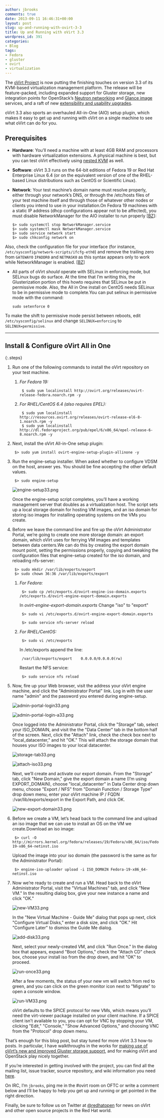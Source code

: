 ```yaml
---
author: jbrooks
comments: true
date: 2013-09-11 16:46:31+00:00
layout: post
slug: up-and-running-with-ovirt-3-3
title: Up and Running with oVirt 3.3
wordpress_id: 391
categories:
- Blog
tags:
- Fedora
- gluster
- ovirt
- virtualization
---
```


The [oVirt Project](https://twitter.com/redhatopen) is now putting the finishing touches on version 3.3 of its KVM-based virtualization management platform. The release will be feature-packed, including expanded support for Gluster storage, new integration points for OpenStack’s [Neutron networking](http://www.youtube.com/watch?v=S16AfFylcHk) and [Glance image](http://www.youtube.com/watch?v=_Nyi1xyiQnY) services, and a raft of new [extensibility and usability upgrades](http://www.ovirt.org/OVirt_3.3_release_notes).

oVirt 3.3 also sports an overhauled All-in-One (AIO) setup plugin, which makes it easy to get up and running with oVirt on a single machine to see what oVirt can do for you.

## Prerequisites

  * **Hardware**: You’ll need a machine with at least 4GB RAM and processors with hardware virtualization extensions. A physical machine is best, but you can test oVirt effectively using [nested KVM](/testing-ovirt-3-3-with-nested-kvm/) as well.

  * **Software**: oVirt 3.3 runs on the 64-bit editions of Fedora 19 or Red Hat Enterprise Linux 6.4 (or on the equivalent version of one of the RHEL-based Linux distributions such as CentOS or Scientific Linux).

  * **Network**: Your test machine’s domain name must resolve properly, either through your network’s DNS, or through the /etc/hosts files of your test machine itself and through those of whatever other nodes or clients you intend to use in your installation.On Fedora 19 machines with a static IP address (dhcp configurations appear not to be affected), you must disable NetworkManager for the AIO installer to run properly [[BZ](https://bugzilla.redhat.com/show_bug.cgi?id=1001186)]:

    ```
    $> sudo systemctl stop NetworkManager.service
    $> sudo systemctl mask NetworkManager.service
    $> sudo service network start
    $> sudo chkconfig network on
    ```

Also, check the configuration file for your interface (for instance, `/etc/sysconfig/network-scripts/ifcfg-eth0`) and remove the trailing zero from `GATEWAY0` `IPADDR0` and `NETMASK0` as this syntax appears only to work while NetworkManager is enabled. [[BZ](https://bugzilla.redhat.com/show_bug.cgi?id=911949)]


  * All parts of oVirt _should_ operate with SELinux in enforcing mode, but SELinux bugs do surface. At the time that I’m writing this, the Glusterization portion of this howto requires that SELinux be put in permissive mode. Also, the All in One install on CentOS needs SELinux to be in permissive mode to complete.You can put selinux in permissive mode with the command:

    `sudo setenforce 0`

To make the shift to permissive mode persist between reboots, edit `/etc/sysconfig/selinux` and change `SELINUX=enforcing` to `SELINUX=permissive`.

* * *

## Install & Configure oVirt All in One

{:.steps}
  1. Run one of the following commands to install the oVirt repository on your test machine.


      1. _For Fedora 19:_

              $ sudo yum localinstall http://ovirt.org/releases/ovirt-release-fedora.noarch.rpm -y


      2. _For RHEL/CentOS 6.4 (also requires EPEL):_

              $ sudo yum localinstall http://resources.ovirt.org/releases/ovirt-release-el6-8-1.noarch.rpm -y
              $ sudo yum localinstall http://dl.fedoraproject.org/pub/epel/6/x86_64/epel-release-6-8.noarch.rpm -y

  2. Next, install the oVirt All-in-One setup plugin:

          $> sudo yum install ovirt-engine-setup-plugin-allinone -y


  3. Run the engine-setup installer. When asked whether to configure VDSM on the host, answer yes. You should be fine accepting the other default values.


          $> sudo engine-setup

      ![engine-setup33.png](blog/engine-setup33.png)

      Once the engine-setup script completes, you’ll have a working management server that doubles as a virtualization host. The script sets up a local storage domain for hosting VM images, and an iso domain for storing iso images for installing operating systems on the VMs you create.


  4. Before we leave the command line and fire up the oVirt Administrator Portal, we’re going to create one more storage domain: an export domain, which oVirt uses for ferrying VM images and templates between data centers.We can do this by creating the export domain mount point, setting the permissions properly, copying and tweaking the configuration files that engine-setup created for the iso domain, and reloading nfs-server:

          $> sudo mkdir /var/lib/exports/export
          $> sudo chown 36:36 /var/lib/exports/export


      1. _For Fedora:_

              $> sudo cp /etc/exports.d/ovirt-engine-iso-domain.exports /etc/exports.d/ovirt-engine-export-domain.exports

          In _ovirt-engine-export-domain.exports_ Change "iso" to "export"

              $> sudo vi /etc/exports.d/ovirt-engine-export-domain.exports

              $> sudo service nfs-server reload


      2. _For RHEL/CentOS:_

              $> sudo vi /etc/exports

          In /etc/exports append the line:

              /var/lib/exports/export    0.0.0.0/0.0.0.0(rw)

          Restart the NFS service:

              $> sudo service nfs reload


  5. Now, fire up your Web browser, visit the address your oVirt engine machine, and click the "Administrator Portal" link. Log in with the user name "admin" and the password you entered during engine-setup.

      ![admin-portal-login33.png](blog/admin-portal-login33.png)

      ![admin-portal-login-a33.png](blog/admin-portal-login-a33.png)

      Once logged into the Administrator Portal, click the "Storage" tab, select your ISO_DOMAIN, and visit the the "Data Center" tab in the bottom half of the screen. Next, click the "Attach" link, check the check box next to "local_datacenter," and hit "OK." This will attach the storage domain that houses your ISO images to your local datacenter.

      ![storage-tab33.png](blog/storage-tab33.png)

      ![attach-iso33.png](blog/attach-iso33.png)

      Next, we’ll create and activate our export domain. From the "Storage" tab, click "New Domain," give the export domain a name (I’m using EXPORT_DOMAIN), choose "local_datacenter" in Data Center drop down menu, choose "Export / NFS" from "Domain Function / Storage Type" drop down menu, enter your oVirt machine IP / FQDN :/var/lib/exports/export in the Export Path, and click OK.

      ![new-export-domain33.png](blog/new-export-domain33.png)


  6. Before we create a VM, let’s head back to the command line and upload an iso image that we can use to install an OS on the VM we create.Download an iso image:

          $> curl -O http://mirrors.kernel.org/fedora/releases/19/Fedora/x86_64/iso/Fedora-19-x86_64-netinst.iso

      Upload the image into your iso domain (the password is the same as for the Administrator Portal):

          $> engine-iso-uploader upload -i ISO_DOMAIN Fedora-19-x86_64-netinst.iso


  7. Now we’re ready to create and run a VM. Head back to the oVirt Administrator Portal, visit the "Virtual Machines" tab, and click "New VM." In the resulting dialog box, give your new instance a name and click "OK."

      ![new-VM33.png](blog/new-VM33.png)

      In the "New Virtual Machine - Guide Me" dialog that pops up next, click "Configure Virtual Disks," enter a disk size, and click "OK." Hit "Configure Later" to dismiss the Guide Me dialog.

      ![add-disk33.png](blog/add-disk33.png)

      Next, select your newly-created VM, and click "Run Once." In the dialog box that appears, expand "Boot Options," check the "Attach CD" check box, choose your install iso from the drop down, and hit "OK" to proceed.

      ![run-once33.png](blog/run-once33.png)

      After a few moments, the status of your new vm will switch from red to green, and you can click on the green monitor icon next to "Migrate" to open a console window.

      ![run-VM33.png](blog/run-VM33.png)

      oVirt defaults to the SPICE protocol for new VMs, which means you’ll need the virt-viewer package installed on your client machine. If a SPICE client isn’t available to you, you can opt for VNC by stopping your VM, clicking "Edit," "Console," "Show Advanced Options," and choosing VNC from the "Protocol" drop down menu.

That’s enough for this blog post, but stay tuned for more oVirt 3.3 how-to posts. In particular, I have walkthroughs in the works for [making use of oVirt’s new and improved Gluster storage support](/ovirt-3-3-glusterized/), and for making oVirt and OpenStack play nicely together.

If you’re interested in getting involved with the project, you can find all the mailing list, issue tracker, source repository, and wiki information you need [here](http://www.ovirt.org/Community).

On IRC, I’m `jbrooks`, ping me in the #ovirt room on OFTC or write a comment below and I’ll be happy to help you get up and running or get pointed in the right direction.

Finally, be sure to follow us on Twitter at [@redhatopen](https://twitter.com/redhatopen) for news on oVirt and other open source projects in the Red Hat world.
